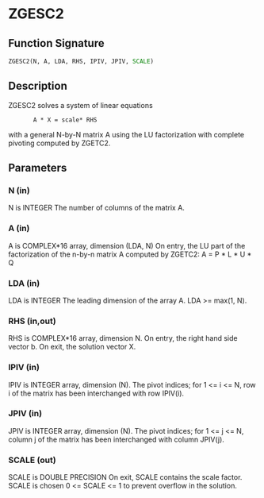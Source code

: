 # ZGESC2

## Function Signature

```fortran
ZGESC2(N, A, LDA, RHS, IPIV, JPIV, SCALE)
```

## Description


 ZGESC2 solves a system of linear equations

           A * X = scale* RHS

 with a general N-by-N matrix A using the LU factorization with
 complete pivoting computed by ZGETC2.


## Parameters

### N (in)

N is INTEGER The number of columns of the matrix A.

### A (in)

A is COMPLEX*16 array, dimension (LDA, N) On entry, the LU part of the factorization of the n-by-n matrix A computed by ZGETC2: A = P * L * U * Q

### LDA (in)

LDA is INTEGER The leading dimension of the array A. LDA >= max(1, N).

### RHS (in,out)

RHS is COMPLEX*16 array, dimension N. On entry, the right hand side vector b. On exit, the solution vector X.

### IPIV (in)

IPIV is INTEGER array, dimension (N). The pivot indices; for 1 <= i <= N, row i of the matrix has been interchanged with row IPIV(i).

### JPIV (in)

JPIV is INTEGER array, dimension (N). The pivot indices; for 1 <= j <= N, column j of the matrix has been interchanged with column JPIV(j).

### SCALE (out)

SCALE is DOUBLE PRECISION On exit, SCALE contains the scale factor. SCALE is chosen 0 <= SCALE <= 1 to prevent overflow in the solution.

